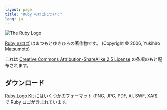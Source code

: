 ```yaml
---
layout: page
title: "Ruby のロゴについて"
lang: ja
---
```


![The Ruby Logo][logo]

[Ruby のロゴ][logo] はまつもとゆきひろの著作物です。
(Copyright &copy; 2006, Yukihiro Matsumoto)

これは [Creative Commons Attribution-ShareAlike 2.5 License][cc-by-sa] の条項のもと配布されます。

## ダウンロード

[Ruby Logo Kit][logo-kit] にはいくつかのフォーマット (PNG, JPG, PDF, AI, SWF, XAR) で Ruby ロゴが含まれています。


[logo]: /images/header-ruby-logo.png
[logo-kit]: https://cache.ruby-lang.org/pub/misc/logo/ruby-logo-kit.zip
[cc-by-sa]: http://creativecommons.org/licenses/by-sa/2.5/
